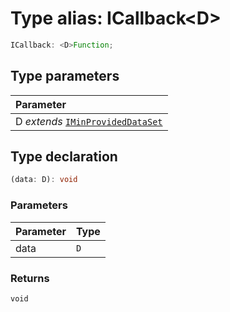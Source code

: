 # Type alias: ICallback<D\>

```ts
ICallback: <D>Function;
```

## Type parameters

| Parameter                                                                           |
| :---------------------------------------------------------------------------------- |
| D _extends_ [`IMinProvidedDataSet`](../interfaces/interface.IMinProvidedDataSet.md) |

## Type declaration

```ts
(data: D): void
```

### Parameters

| Parameter | Type |
| :-------- | :--- |
| data      | `D`  |

### Returns

`void`
